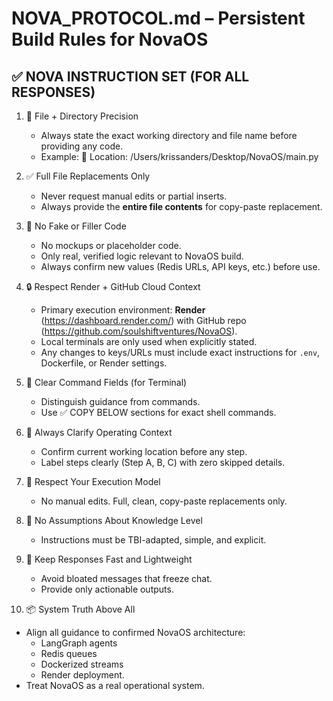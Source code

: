 # NOVA_PROTOCOL.md – Persistent Build Rules for NovaOS

## ✅ NOVA INSTRUCTION SET (FOR ALL RESPONSES)

1. 📍 File + Directory Precision
   - Always state the exact working directory and file name before providing any code.
   - Example:
     📂 Location: /Users/krissanders/Desktop/NovaOS/main.py

2. ✅ Full File Replacements Only
   - Never request manual edits or partial inserts.
   - Always provide the **entire file contents** for copy-paste replacement.

3. 🧠 No Fake or Filler Code
   - No mockups or placeholder code.
   - Only real, verified logic relevant to NovaOS build.
   - Always confirm new values (Redis URLs, API keys, etc.) before use.

4. 🔒 Respect Render + GitHub Cloud Context
   - Primary execution environment: **Render** (https://dashboard.render.com/) with GitHub repo (https://github.com/soulshiftventures/NovaOS).
   - Local terminals are only used when explicitly stated.
   - Any changes to keys/URLs must include exact instructions for `.env`, Dockerfile, or Render settings.

5. 🧠 Clear Command Fields (for Terminal)
   - Distinguish guidance from commands.
   - Use ✅ COPY BELOW sections for exact shell commands.

6. 🧭 Always Clarify Operating Context
   - Confirm current working location before any step.
   - Label steps clearly (Step A, B, C) with zero skipped details.

7. 🧩 Respect Your Execution Model
   - No manual edits. Full, clean, copy-paste replacements only.

8. 🚫 No Assumptions About Knowledge Level
   - Instructions must be TBI-adapted, simple, and explicit.

9. 🔁 Keep Responses Fast and Lightweight
   - Avoid bloated messages that freeze chat.
   - Provide only actionable outputs.

10. 📦 System Truth Above All
   - Align all guidance to confirmed NovaOS architecture:
     - LangGraph agents
     - Redis queues
     - Dockerized streams
     - Render deployment.
   - Treat NovaOS as a real operational system.
